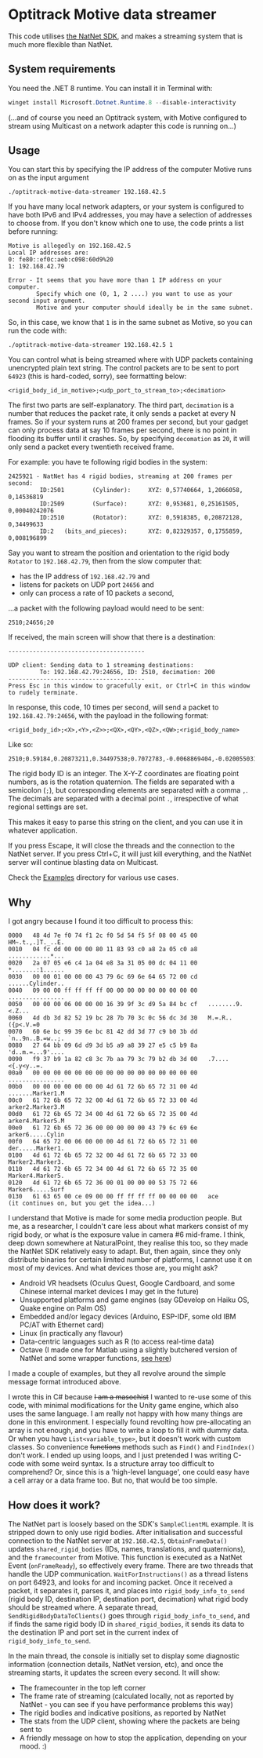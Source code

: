 # Optitrack Motive data streamer

This code utilises [the NatNet SDK](https://docs.optitrack.com/developer-tools/natnet-sdk/natnet-4.0), and makes a streaming system that is much more flexible than NatNet.

## System requirements
You need the .NET 8 runtime. You can install it in Terminal with:

```powershell
winget install Microsoft.Dotnet.Runtime.8 --disable-interactivity
```
(...and of course you need an Optitrack system, with Motive configured to stream using Multicast on a network adapter this code is running on...)

## Usage

You can start this by specifying the IP address of the computer Motive runs on as the input argument

```
./optitrack-motive-data-streamer 192.168.42.5
```

If you have many local network adapters, or your system is configured to have both IPv6 and IPv4 addresses, you may have a selection of addresses to choose from. If you don't know which one to use, the code prints a list before running:

```
Motive is allegedly on 192.168.42.5
Local IP addresses are:
0: fe80::ef0c:aeb:c098:60d9%20
1: 192.168.42.79

Error - It seems that you have more than 1 IP address on your computer.
        Specify which one (0, 1, 2 ....) you want to use as your second input argument.
        Motive and your computer should ideally be in the same subnet.
```

So, in this case, we know that `1` is in the same subnet as Motive, so you can run the code with:

```
./optitrack-motive-data-streamer 192.168.42.5 1
```

You can control what is being streamed where with UDP packets containing unencrypted plain text string. The control packets are to be sent to port `64923` (this is hard-coded, sorry), see formatting below:

`<rigid_body_id_in_motive>;<udp_port_to_stream_to>;<decimation>`

The first two parts are self-explanatory. The third part, `decimation` is a number that reduces the packet rate, it only sends a packet at every N frames. So if your system runs at 200 frames per second, but your gadget can only process data at say 10 frames per second, there is no point in flooding its buffer until it crashes. So, by specifying `decomation` as `20`, it will only send a packet every twentieth received frame.

For example: you have te following rigid bodies in the system:
```
2425921 - NatNet has 4 rigid bodies, streaming at 200 frames per second:
         ID:2501        (Cylinder):     XYZ: 0,57740664, 1,2066058, 0,14536819
         ID:2509        (Surface):      XYZ: 0,953681, 0,25161505, 0,00040242076
         ID:2510        (Rotator):      XYZ: 0,5918385, 0,20872128, 0,34499633
         ID:2   (bits_and_pieces):      XYZ: 0,82329357, 0,1755859, 0,008196899
```

Say you want to stream the position and orientation to the rigid body `Rotator` to `192.168.42.79`, then from the slow computer that:

* has the IP address of `192.168.42.79` and
* listens for packets on UDP port `24656` and
* only can process a rate of 10 packets a second,

 ...a packet with the following payload would need to be sent:
```
2510;24656;20
```

If received, the main screen will show that there is a destination:

```
---------------------------------------

UDP client: Sending data to 1 streaming destinations:
         To: 192.168.42.79:24656, ID: 2510, decimation: 200
---------------------------------------
Press Esc in this window to gracefully exit, or Ctrl+C in this window to rudely terminate.
```

In response, this code, 10 times per second, will send a packet to `192.168.42.79:24656`, with the payload in the following format:

`<rigid_body_id>;<X>,<Y>,<Z>>;<QX>,<QY>,<QZ>,<QW>;<rigid_body_name>`

Like so:

```
2510;0.59184,0.20873211,0.34497538;0.7072783,-0.0068869404,-0.020055031,0.7066172;Rotator
```

The rigid body ID is an integer. The X-Y-Z coordinates are floating point numbers, as is the rotation quaternion. The fields are separated with a semicolon (`;`), but corresponding elements are separated with a comma `,`. The decimals are separated with a decimal point `.`, irrespective of what regional settings are set.

This makes it easy to parse this string on the client, and you can use it in whatever application.

If you press Escape, it will close the threads and the connection to the NatNet server. If you press Ctrl+C, it will just kill everything, and the NatNet server will continue blasting data on Multicast.

Check the [Examples](examples) directory for various use cases.

## Why

I got angry because I found it too difficult to process this:

```
0000   48 4d 7e f0 74 f1 2c f0 5d 54 f5 5f 08 00 45 00   HM~.t.,.]T._..E.
0010   04 fc dd 00 00 00 80 11 83 93 c0 a8 2a 05 c0 a8   ............*...
0020   2a 07 05 e6 c4 1a 04 e8 3a 31 05 00 dc 04 11 00   *.......:1......
0030   00 00 01 00 00 00 43 79 6c 69 6e 64 65 72 00 cd   ......Cylinder..
0040   09 00 00 ff ff ff ff 00 00 00 00 00 00 00 00 00   ................
0050   00 00 00 06 00 00 00 16 39 9f 3c d9 5a 84 bc cf   ........9.<.Z...
0060   4d db 3d 82 52 19 bc 28 7b 70 3c 0c 56 dc 3d 30   M.=.R..({p<.V.=0
0070   60 6e bc 99 39 6e bc 81 42 dd 3d 77 c9 b0 3b dd   `n..9n..B.=w..;.
0080   27 64 bb 09 6d d9 3d b5 a9 a8 39 27 e5 c5 b9 8a   'd..m.=...9'....
0090   f9 37 b9 1a 82 c8 3c 7b aa 79 3c 79 b2 db 3d 00   .7....<{.y<y..=.
00a0   00 00 00 00 00 00 00 00 00 00 00 00 00 00 00 00   ................
00b0   00 00 00 00 00 00 00 4d 61 72 6b 65 72 31 00 4d   .......Marker1.M
00c0   61 72 6b 65 72 32 00 4d 61 72 6b 65 72 33 00 4d   arker2.Marker3.M
00d0   61 72 6b 65 72 34 00 4d 61 72 6b 65 72 35 00 4d   arker4.Marker5.M
00e0   61 72 6b 65 72 36 00 00 00 00 00 43 79 6c 69 6e   arker6.....Cylin
00f0   64 65 72 00 06 00 00 00 4d 61 72 6b 65 72 31 00   der.....Marker1.
0100   4d 61 72 6b 65 72 32 00 4d 61 72 6b 65 72 33 00   Marker2.Marker3.
0110   4d 61 72 6b 65 72 34 00 4d 61 72 6b 65 72 35 00   Marker4.Marker5.
0120   4d 61 72 6b 65 72 36 00 01 00 00 00 53 75 72 66   Marker6.....Surf
0130   61 63 65 00 ce 09 00 00 ff ff ff ff 00 00 00 00   ace
(it continues on, but you get the idea...)
```

I understand that Motive is made for some media production people. But me, as a researcher, I couldn't care less about what markers consist of my rigid body, or what is the exposure value in camera #6 mid-frame. I think, deep down somewhere at NaturalPoint, they realise this too, so they made the NatNet SDK relatively easy to adapt. But, then again, since they only distribute binaries for certain limited number of platforms, I cannot use it on most of my devices. And what devices those are, you might ask?

* Android VR headsets (Oculus Quest, Google Cardboard, and some Chinese internal market devices I may get in the future)
* Unsupported platforms and game engines (say GDevelop on Haiku OS, Quake engine on Palm OS)
* Embedded and/or legacy devices (Arduino, ESP-IDF, some old IBM PC/AT with Ethernet card)
* Linux (in practically any flavour)
* Data-centric languages such as R (to access real-time data)
* Octave (I made one for Matlab using a slightly butchered version of NatNet and some wrapper functions, [see here](https://github.com/ha5dzs/volciclab-utilities/tree/main/OptiTrack))

I made a couple of examples, but they all revolve around the simple message format introduced above.

I wrote this in C# because ~~I am a masochist~~ I wanted to re-use some of this code, with minimal modifications for the Unity game engine, which also uses the same language. I am really not happy with how many things are done in this environment. I especially found revolting how pre-allocating an array is not enough, and you have to write a loop to fill it with dummy data. Or when you have `List<variable_type>`, but it doesn't work with custom classes. So convenience ~~functions~~ methods such as `Find()` and `FindIndex()` don't work. I ended up using loops, and I just pretended I was writing C-code with some weird syntax. Is a structure array too difficult to comprehend? Or, since this is a 'high-level language', one could easy have a cell array or a data frame too. But no, that would be too simple.

## How does it work?

The NatNet part is loosely based on the SDK's `SampleClientML` example. It is stripped down to only use rigid bodies. After initialisation and successful connection to the NatNet server at `192.168.42.5`, `ObtainFrameData()` updates `shared_rigid_bodies` (IDs, names, translations, and quaternions), and the `framecounter` from Motive. This function is executed as a NatNet Event (`onFrameReady`), so effectively every frame. There are two threads that handle the UDP communication. `WaitForInstructions()` as a thread listens on port 64923, and looks for and incoming packet. Once it received a packet, it separates it, parses it, and places into `rigid_body_info_to_send` (rigid body ID, destination IP, destination port, decimation) what rigid body should be streamed where. A separate thread, `SendRigidBodyDataToClients()` goes through `rigid_body_info_to_send`, and if finds the same rigid body ID in `shared_rigid_bodies`, it sends its data to the destination IP and port set in the current index of `rigid_body_info_to_send`.

In the main thread, the console is initially set to display some diagnostic information (connection details, NatNet version, etc), and once the streaming starts, it updates the screen every second. It will show:

* The framecounter in the top left corner
* The frame rate of streaming (calculated locally, not as reported by NatNet - you can see if you have performance problems this way)
* The rigid bodies and indicative positions, as reported by NatNet
* The stats from the UDP client, showing where the packets are being sent to
* A friendly message on how to stop the application, depending on your mood. :)


